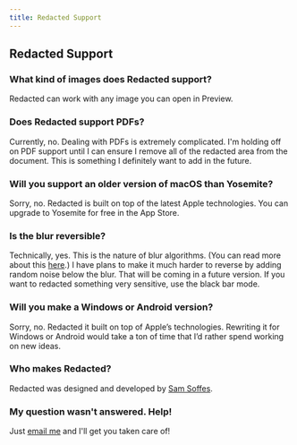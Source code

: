 ```yaml
---
title: Redacted Support
---
```


## Redacted Support

### What kind of images does Redacted support?

Redacted can work with any image you can open in Preview.

### Does Redacted support PDFs?

Currently, no. Dealing with PDFs is extremely complicated. I'm holding off on PDF support until I can ensure I remove all of the redacted area from the document. This is something I definitely want to add in the future.

### Will you support an older version of macOS than Yosemite?

Sorry, no. Redacted is built on top of the latest Apple technologies. You can upgrade to Yosemite for free in the App Store.

### Is the blur reversible?

Technically, yes. This is the nature of blur algorithms. (You can read more about this [here](https://dheera.net/projects/blur).) I have plans to make it much harder to reverse by adding random noise below the blur. That will be coming in a future version. If you want to redacted something very sensitive, use the black bar mode.

### Will you make a Windows or Android version?

Sorry, no. Redacted it built on top of Apple’s technologies. Rewriting it for Windows or Android would take a ton of time that I’d rather spend working on new ideas.

### Who makes Redacted?

Redacted was designed and developed by [Sam Soffes](/).

### My question wasn't answered. Help!

Just [email me](mailto:support@soff.es) and I'll get you taken care of!
